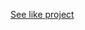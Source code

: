 [See like project](https://admin-dnd.netlify.app/)

<!-- <p align="center">
    <a href="https://bloomui.com" title="BloomUI.com">
        <img src="https://bloomui.s3.us-east-2.amazonaws.com/tokyo-logo.png" alt="Tokyo Free White Typescript React Admin Dashboard">
    </a>
</p>
<h1 align="center">
    <b>Tokyo Free White Typescript React Admin Dashboard</b>
    <br>
    <a href="https://twitter.com/intent/tweet?url=https://bloomui.com&text=I like this React admin dashboard">
        <img src="https://img.shields.io/twitter/url/http/shields.io.svg?style=social" />
    </a>
</h1>
<div align="center">

![version](https://img.shields.io/badge/version-1.1.0-blue.svg)
![license](https://img.shields.io/badge/license-MIT-blue.svg)

<a href="https://bloomui.com/product/tokyo-free-white-react-typescript-material-ui-admin-dashboard/"><img src="https://bloomui.s3.us-east-2.amazonaws.com/tokyo-free-white-react-typescript-material-ui-admin-dashboard.jpg" /></a>
</div>

<a href="https://bloomui.com/product/tokyo-free-white-react-typescript-material-ui-admin-dashboard/"><h3>Free React Typescript Admin Dashboard Template built with Material-UI</h3></a>
<p>
    This free and open source admin dashboard template is built for React and it’s bootstrapped from Facebook’s create-react-app. All NPM dependencies are up to date and it contains multiple fully customized components based on the popular frontend components framework, Material-UI.
</p>
<p>
Tokyo Free White Typescript Dashboard features a nice classic light & clean design and color scheme.
</p>
<p>
You can customize the color scheme and style by editing a single variables files. This Typescript admin dashboard doesn’t use SCSS stylesheets but the more modern approach with styled-components.
</p>
<p>
We’ve included a few page examples for most used user flows that will give you a solid base for getting started with your new project’s development. With very light modifications you can even integrate Tokyo Free White Typescript Dashboard into existing projects giving them a much deserved makeover.
</p>

---
<h3>Updrade to PRO</h3>

<p>If you're looking for more features like translations, complex user flows, redux examples and more,  we recommend taking a look at the premium version (Tokyo White Typescript Dashboard) on <a href="https://bloomui.com">bloomui.com</a></p>

---

<h2>
    Quick Start
</h2>
<ol>
    <li>Make sure you have the latest stable versions for Node.js and NPM installed</li>
    <li>Clone repository: <code>git clone https://github.com/bloomui/tokyo-free-white-react-admin-dashboard.git</code></li>
    <li>Install dependencies: Run <code>npm install</code> inside the project folder</li>
    <li>Start dev server: After the install finishes, run <code>npm run start</code>. A browser window will open on http://localhost:3000 where you''ll see the live preview</li>
</ol>

---

<h2>
    Technical Support
</h2>
<p>
    You can open a support ticket by sending an email here: <a href="mailto:support@bloomui.freshdesk.com" title="Open Support Ticket">
        support@bloomui.freshdesk.com
    </a>
</p>
# admin-dnd -->
